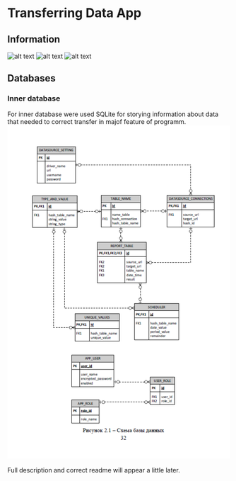# Transferring Data App
## Information
![alt text](https://github.com/idmitrymolchanov/transferring-data-app/blob/master/img/%D0%B2%D1%85%D0%BE%D0%B4%20%D0%B2%20%D1%81%D0%B8%D1%82%D0%B5%D0%BC%D1%83.png "auth")
![alt text](https://github.com/idmitrymolchanov/transferring-data-app/blob/master/img/%D0%B4%D0%B0%D1%82%D0%B0%20%D0%B8%20%D0%BF%D0%B5%D1%80%D0%B8%D0%BE%D0%B4.png "date and periods")
![alt text](https://github.com/idmitrymolchanov/transferring-data-app/blob/master/img/%D0%B4%D0%BE%D0%B1%D0%B0%D0%B2%D0%BB%D0%B5%D0%BD%D0%B8%D0%B5%20%D1%83%D0%BD%D0%B8%D0%BA%D0%B0%D0%BB%D1%8C%D0%BD%D0%BE%D0%B3%D0%BE%20%D0%B7%D0%BD%D0%B0%D1%87%D0%B5%D0%BD%D0%B8%D1%8F.png "add unique values")


## Databases
### Inner database
For inner database were used SQLite for storying information about data that needed to correct transfer in majof feature of programm. 
![alt text](https://github.com/idmitrymolchanov/transferring-data-app/blob/master/img/%D0%B1%D0%B0%D0%B7%D0%B0%20%D0%B4%D0%B0%D0%BD%D0%BD%D1%8B%D1%85.png "BD")


Full description and correct readme will appear a little later.
